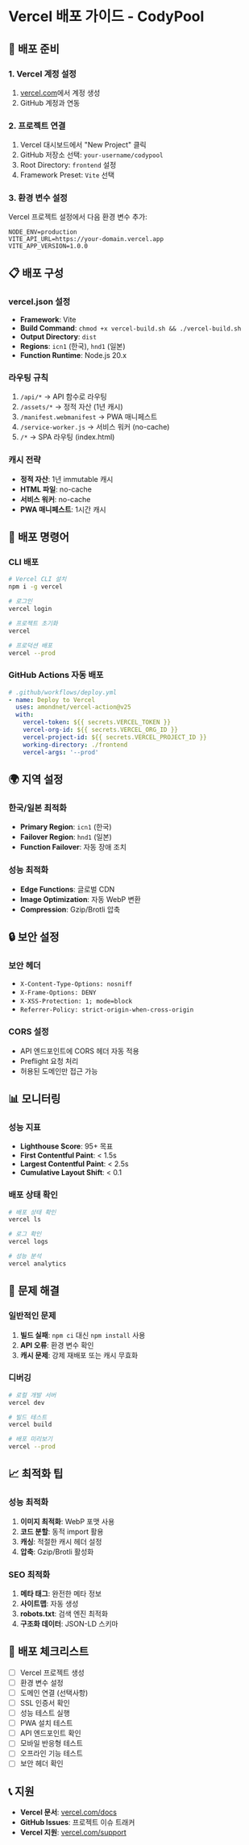 # Vercel 배포 가이드 - CodyPool

## 🚀 배포 준비

### 1. Vercel 계정 설정
1. [vercel.com](https://vercel.com)에서 계정 생성
2. GitHub 계정과 연동

### 2. 프로젝트 연결
1. Vercel 대시보드에서 "New Project" 클릭
2. GitHub 저장소 선택: `your-username/codypool`
3. Root Directory: `frontend` 설정
4. Framework Preset: `Vite` 선택

### 3. 환경 변수 설정
Vercel 프로젝트 설정에서 다음 환경 변수 추가:

```
NODE_ENV=production
VITE_API_URL=https://your-domain.vercel.app
VITE_APP_VERSION=1.0.0
```

## 📋 배포 구성

### vercel.json 설정
- **Framework**: Vite
- **Build Command**: `chmod +x vercel-build.sh && ./vercel-build.sh`
- **Output Directory**: `dist`
- **Regions**: `icn1` (한국), `hnd1` (일본)
- **Function Runtime**: Node.js 20.x

### 라우팅 규칙
1. `/api/*` → API 함수로 라우팅
2. `/assets/*` → 정적 자산 (1년 캐시)
3. `/manifest.webmanifest` → PWA 매니페스트
4. `/service-worker.js` → 서비스 워커 (no-cache)
5. `/*` → SPA 라우팅 (index.html)

### 캐시 전략
- **정적 자산**: 1년 immutable 캐시
- **HTML 파일**: no-cache
- **서비스 워커**: no-cache
- **PWA 매니페스트**: 1시간 캐시

## 🔧 배포 명령어

### CLI 배포
```bash
# Vercel CLI 설치
npm i -g vercel

# 로그인
vercel login

# 프로젝트 초기화
vercel

# 프로덕션 배포
vercel --prod
```

### GitHub Actions 자동 배포
```yaml
# .github/workflows/deploy.yml
- name: Deploy to Vercel
  uses: amondnet/vercel-action@v25
  with:
    vercel-token: ${{ secrets.VERCEL_TOKEN }}
    vercel-org-id: ${{ secrets.VERCEL_ORG_ID }}
    vercel-project-id: ${{ secrets.VERCEL_PROJECT_ID }}
    working-directory: ./frontend
    vercel-args: '--prod'
```

## 🌍 지역 설정

### 한국/일본 최적화
- **Primary Region**: `icn1` (한국)
- **Failover Region**: `hnd1` (일본)
- **Function Failover**: 자동 장애 조치

### 성능 최적화
- **Edge Functions**: 글로벌 CDN
- **Image Optimization**: 자동 WebP 변환
- **Compression**: Gzip/Brotli 압축

## 🔒 보안 설정

### 보안 헤더
- `X-Content-Type-Options: nosniff`
- `X-Frame-Options: DENY`
- `X-XSS-Protection: 1; mode=block`
- `Referrer-Policy: strict-origin-when-cross-origin`

### CORS 설정
- API 엔드포인트에 CORS 헤더 자동 적용
- Preflight 요청 처리
- 허용된 도메인만 접근 가능

## 📊 모니터링

### 성능 지표
- **Lighthouse Score**: 95+ 목표
- **First Contentful Paint**: < 1.5s
- **Largest Contentful Paint**: < 2.5s
- **Cumulative Layout Shift**: < 0.1

### 배포 상태 확인
```bash
# 배포 상태 확인
vercel ls

# 로그 확인
vercel logs

# 성능 분석
vercel analytics
```

## 🚨 문제 해결

### 일반적인 문제
1. **빌드 실패**: `npm ci` 대신 `npm install` 사용
2. **API 오류**: 환경 변수 확인
3. **캐시 문제**: 강제 재배포 또는 캐시 무효화

### 디버깅
```bash
# 로컬 개발 서버
vercel dev

# 빌드 테스트
vercel build

# 배포 미리보기
vercel --prod
```

## 📈 최적화 팁

### 성능 최적화
1. **이미지 최적화**: WebP 포맷 사용
2. **코드 분할**: 동적 import 활용
3. **캐싱**: 적절한 캐시 헤더 설정
4. **압축**: Gzip/Brotli 활성화

### SEO 최적화
1. **메타 태그**: 완전한 메타 정보
2. **사이트맵**: 자동 생성
3. **robots.txt**: 검색 엔진 최적화
4. **구조화 데이터**: JSON-LD 스키마

## 🎯 배포 체크리스트

- [ ] Vercel 프로젝트 생성
- [ ] 환경 변수 설정
- [ ] 도메인 연결 (선택사항)
- [ ] SSL 인증서 확인
- [ ] 성능 테스트 실행
- [ ] PWA 설치 테스트
- [ ] API 엔드포인트 확인
- [ ] 모바일 반응형 테스트
- [ ] 오프라인 기능 테스트
- [ ] 보안 헤더 확인

## 📞 지원

- **Vercel 문서**: [vercel.com/docs](https://vercel.com/docs)
- **GitHub Issues**: 프로젝트 이슈 트래커
- **Vercel 지원**: [vercel.com/support](https://vercel.com/support)
